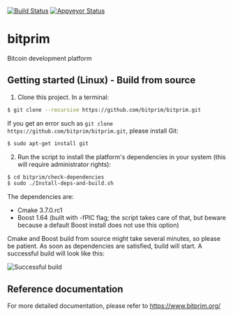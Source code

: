 [![Build Status](https://travis-ci.org/bitprim/bitprim.svg?branch=master)](https://travis-ci.org/bitprim/bitprim) [![Appveyor Status](https://ci.appveyor.com/api/projects/status/github/bitprim/bitprim?branch=master&svg=true)](https://ci.appveyor.com/project/hanchon/bitprim?branch=master) 

# bitprim
Bitcoin development platform

## Getting started (Linux) - Build from source

1) Clone this project. In a terminal:

```sh
$ git clone --recursive https://github.com/bitprim/bitprim.git
```
If you get an error such as ```git clone https://github.com/bitprim/bitprim.git```, please install Git:

```sh
$ sudo apt-get install git
```

2) Run the script to install the platform's dependencies in your system (this will require administrator rights):

```sh
$ cd bitprim/check-dependencies
$ sudo ./Install-deps-and-build.sh
```
The dependencies are:

* Cmake 3.7.0.rc1
* Boost 1.64 (built with -fPIC flag; the script takes care of that, but beware because a default Boost install does not use this option)

Cmake and Boost build from source might take several minutes, so please be patient.
As soon as dependencies are satisfied, build will start. A successful build will look like this:

![Successful build](http://pichoster.net/images/2017/07/07/4062260796e0ce4949db7b5740e0761b.png)

## Reference documentation ##

For more detailed documentation, please refer to https://www.bitprim.org/
